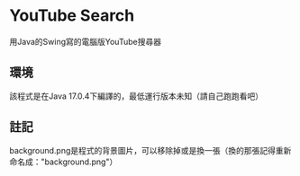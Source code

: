# YouTube Search
用Java的Swing寫的電腦版YouTube搜尋器

## 環境
該程式是在Java 17.0.4下編譯的，最低運行版本未知（請自己跑跑看吧）

## 註記
background.png是程式的背景圖片，可以移除掉或是換一張（換的那張記得重新命名成："background.png"）
